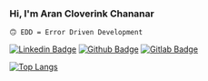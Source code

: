 ### Hi, I'm Aran Cloverink Chananar 
`🙃 EDD = Error Driven Development`

[![Linkedin Badge](https://img.shields.io/badge/-cloverink-blue?style=flat&logo=Linkedin&logoColor=white)](https://th.linkedin.com/in/cloverink)
[![Github Badge](https://img.shields.io/badge/-@cloverink-24292e?style=flat&logo=Github&logoColor=white)](https://github.com/cloverink)
[![Gitlab Badge](https://img.shields.io/badge/-@cloverink-24292e?style=flat&logo=Gitlab&logoColor=white)](https://gitlab.com/cloverink)

[![Top Langs](https://github-readme-stats.vercel.app/api/top-langs/?username=cloverink&layout=compact&theme=codeSTACKr)](https://github.com/cloverink)
